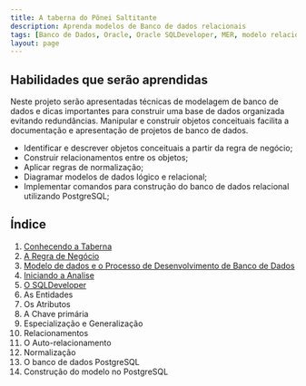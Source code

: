 ```yaml
---
title: A taberna do Pônei Saltitante
description: Aprenda modelos de Banco de dados relacionais
tags: [Banco de Dados, Oracle, Oracle SQLDeveloper, MER, modelo relacional,PostgreSQL]
layout: page
---
```



## Habilidades que serão aprendidas
Neste projeto serão apresentadas técnicas de modelagem de banco de dados e dicas importantes para construir uma base de dados organizada evitando redundâncias. Manipular e construir objetos conceituais facilita a documentação e apresentação de projetos de banco de dados.

- Identificar e descrever objetos conceituais a partir da regra de negócio;
- Construir relacionamentos entre os objetos;
- Aplicar regras de normalização;
- Diagramar modelos de dados lógico e relacional;
- Implementar comandos para construção do banco de dados relacional utilizando PostgreSQL;


## Índice
1. [Conhecendo a Taberna](#)
1. [A Regra de Negócio](modelo_regra_de_negocio.html)
1. [Modelo de dados e o Processo de Desenvolvimento de Banco de Dados](modelo_modelos_de_dados.html)
1. [Iniciando a Analise](modelo_iniciando_analise.html)
1. [O SQLDeveloper](modelo_sqldeveloper_com_postgresql.html)
1. As Entidades
1. Os Atributos
1. A Chave primária
1. Especialização e Generalização
1. Relacionamentos
1. O Auto-relacionamento
1. Normalização
1. O banco de dados PostgreSQL
1. Construção do modelo no PostgreSQL
